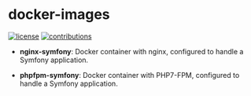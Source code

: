 # docker-images

[![license](https://img.shields.io/github/license/mashape/apistatus.svg?style=flat-square)](LICENSE)
[![contributions](https://img.shields.io/badge/contributions-welcome-brightgreen.svg?style=flat-square)](https://github.com/carlosas/docker-images/issues)

* **nginx-symfony**: Docker container with nginx, configured to handle a Symfony application.

* **phpfpm-symfony**: Docker container with PHP7-FPM, configured to handle a Symfony application.

